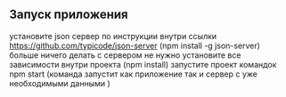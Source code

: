 ## Запуск приложения 
установите json сервер по инструкции внутри ссылки https://github.com/typicode/json-server (npm install -g json-server) больше ничего делать с сервером не нужно
установите все зависимости внутри проекта (npm install)
запустите проект командок npm start (команда запустит как приложение так и сервер с уже необходимыми данными )
